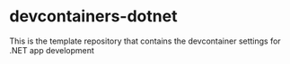 # devcontainers-dotnet
This is the template repository that contains the devcontainer settings for .NET app development
